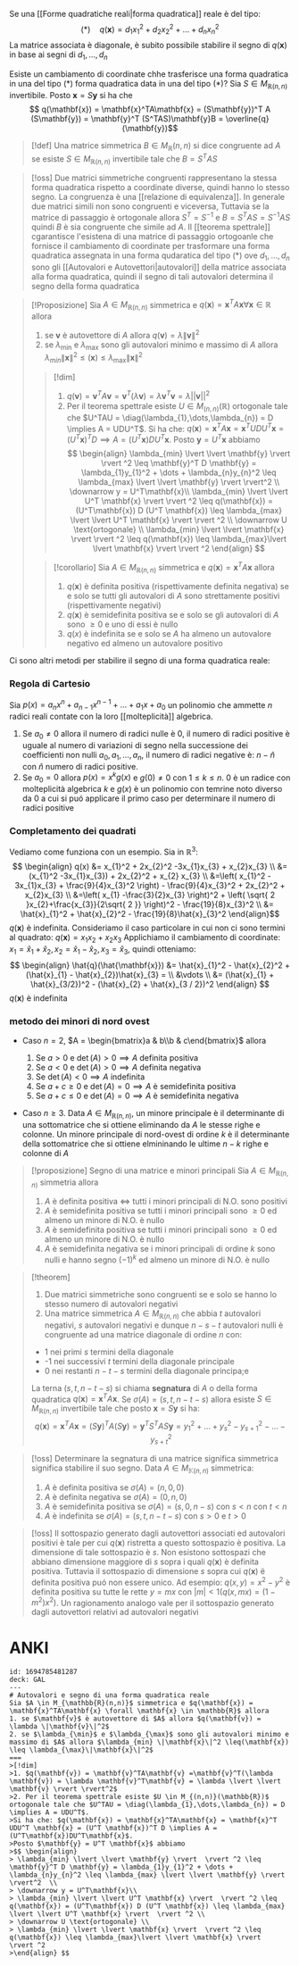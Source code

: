 Se una [[Forme quadratiche reali|forma quadratica]] reale è del tipo:
 $$ 
(*)\quad q(\mathbf{x}) =d_{1}x_{1}^2 + d_{2}x_{2}^2 + \dots + d_{n}x_{n}^2
$$
 La matrice associata è diagonale, è subito possibile stabilire il segno di $q(\mathbf{x})$ in base ai segni di $d_{1},\dots,d_{n}$


Esiste un cambiamento di coordinate chhe trasferisce una forma quadratica in una del tipo $(*)$ forma quadratica data in una del tipo $(*)$?
Sia $S \in M_{\mathbb{R}(n,n)}$ invertibile. Posto $\mathbf{x} = S\mathbf{y}$ si ha che
 $$ q(\mathbf{x}) = \mathbf{x}^TA\mathbf{x} = (S\mathbf{y})^T A (S\mathbf{y}) = \mathbf{y}^T (S^TAS)\mathbf{y}B = \overline{q}(\mathbf{y})$$
>[!def]
>Una matrice simmetrica $B \in M_{\mathbb{R}}(n,n)$ si dice congruente ad $A$ se esiste $S \in M_{\mathbb{R}(n,n)}$ invertibile tale che $B = S^TAS$


>[!oss]
>Due matrici simmetriche congruenti rappresentano la stessa forma quadratica rispetto a coordinate diverse, quindi hanno lo stesso segno. La congruenza è una [[relazione di equivalenza]]. In generale due matrici simili non sono congruenti e viceversa, Tuttavia se la matrice di passaggio è ortogonale allora $S^T = S^{-1}$ e $B =S^TAS = S^{-1}AS$ quindi $B$ è sia congruente che simile ad $A$. Il [[teorema spettrale]] cgarantisce l'esistena di una matrice di passaggio ortogoanle che fornisce il cambiamento di coordinate per trasformare una forma quadratica assegnata in una forma qudaratica del tipo $(*)$ ove $d_{1},\dots,d_{n}$ sono gli [[Autovalori e Autovettori|autovalori]] della matrice associata alla forma quadratica, quindi il segno di tali autovalori determina il segno della forma quadratica


>[!Proposizione]
>Sia $A \in M_{\mathbb{R}(n,n)}$ simmetrica e $q(\mathbf{x}) = \mathbf{x}^TA\mathbf{x} \forall \mathbf{x} \in \mathbb{R}$ allora
>1. se $\mathbf{v}$ è autovettore di $A$ allora $q(\mathbf{v}) = \lambda \|\mathbf{v}\|^2$
>2. se $\lambda_{\min}$ e $\lambda_{\max}$ sono gli autovalori minimo e massimo di $A$ allora $\lambda_{min} \|\mathbf{x}\|^2 \leq(\mathbf{x}) \leq \lambda_{\max}\|\mathbf{x}\|^2$ 
>
>>[!dim]
>>1. $q(\mathbf{v}) = \mathbf{v}^TA\mathbf{v} =\mathbf{v}^T(\lambda \mathbf{v}) = \lambda \mathbf{v}^T\mathbf{v} = \lambda \lvert \lvert \mathbf{v} \rvert \rvert^2$
>>2. Per il teorema spettrale esiste $U \in M_{(n,n)}(\mathbb{R})$ ortogonale tale che $U^TAU = \diag(\lambda_{1},\dots,\lambda_{n}) = D \implies A = UDU^T$.
>>Si ha che: $q(\mathbf{x}) = \mathbf{x}^TA\mathbf{x} = \mathbf{x}^T UDU^T \mathbf{x} = (U^T \mathbf{x})^T D \implies A = (U^T\mathbf{x})DU^T\mathbf{x}$.
>>Posto $\mathbf{y} = U^T \mathbf{x}$ abbiamo
>>$$ \begin{align}
>> \lambda_{min} \lvert \lvert \mathbf{y} \rvert  \rvert ^2 \leq \mathbf{y}^T D \mathbf{y} = \lambda_{1}y_{1}^2 + \dots + \lambda_{n}y_{n}^2 \leq \lambda_{max} \lvert \lvert \mathbf{y} \rvert  \rvert^2  \\ 
>> \downarrow y = U^T\mathbf{x}\\
>> \lambda_{min} \lvert \lvert U^T \mathbf{x} \rvert  \rvert ^2 \leq q(\mathbf{x}) = (U^T\mathbf{x}) D (U^T \mathbf{x}) \leq \lambda_{max} \lvert \lvert U^T \mathbf{x} \rvert  \rvert ^2 \\
>> \downarrow U \text{ortogonale} \\
>> \lambda_{min} \lvert \lvert \mathbf{x} \rvert  \rvert ^2 \leq q(\mathbf{x}) \leq \lambda_{max}\lvert \lvert \mathbf{x} \rvert  \rvert ^2
>>\end{align} $$
>
>>[!corollario]
>>Sia $A \in M_{\mathbb{R}(n,n)}$ simmetrica e $q(\mathbf{x}) = \mathbf{x}^TA\mathbf{x}$ allora
>>1. $q(\mathbf{x})$ è definita positiva (rispettivamente definita negativa) se e solo se tutti gli autovalori di $A$ sono strettamente positivi (rispettivamente negativi)
>>2. $q(\mathbf{x})$ è semidefinita positiva se e solo se gli autovalori di $A$ sono $\geq 0$ e uno di essi è nullo
>>3. $q(x)$ è indefinita se e solo se $A$ ha almeno un autovalore negativo ed almeno un autovalore positivo

Ci sono altri metodi per stabilire il segno di una forma quadratica reale:

### Regola di Cartesio
Sia $p(x) = a_{n}x^n + a_{n-1}x^{n-1} + \dots +a_{1}x + a_{0}$ un polinomio che ammette $n$ radici reali contate con la loro [[molteplicità]] algebrica.
1. Se $a_{0} \neq 0$ allora il numero di radici nulle è $0$, il numero di radici positive è uguale al numero di variazioni di segno nella successione dei coefficienti non nulli $a_{0},a_{1},\dots,a_{n},$ il numero di radici negative è: $n - \hat{n}$ con $\hat{n}$ numero di radici positive.
2. Se $a_{0} = 0$ allora $p(x) = x^kg(x)$ e $g(0) \neq 0$ con $1 \leq k \leq n$. $0$ è un radice con molteplicità algebrica $k$ e $g(x)$ è un polinomio con temrine noto diverso da ${0}$ a cui si puó applicare il primo caso per determinare il numero di radici positive

### Completamento dei quadrati
Vediamo come funziona con un esempio. Sia in $\mathbb{R}^3$:
$$ \begin{align}
q(x) &= x_{1}^2 + 2x_{2}^2 -3x_{1}x_{3} + x_{2}x_{3}  \\
&=(x_{1}^2 -3x_{1}x_{3}) + 2x_{2}^2 + x_{2} x_{3} \\
&=\left( x_{1}^2 - 3x_{1}x_{3} + \frac{9}{4}x_{3}^2 \right) - \frac{9}{4}x_{3}^2 + 2x_{2}^2 + x_{2}x_{3} \\
&=\left( x_{1} -\frac{3}{2}x_{3} \right)^2 + \left( \sqrt{ 2 }x_{2}+\frac{x_{3}}{2\sqrt{ 2 }}  \right)^2 - \frac{19}{8}x_{3}^2 \\
&= \hat{x}_{1}^2 + \hat{x}_{2}^2 - \frac{19}{8}\hat{x}_{3}^2
\end{align}$$
$q(\mathbf{x})$ è indefinita. Consideriamo il caso particolare in cui non ci sono termini al quadrato: $q(\mathbf{x}) = x_{1}x_{2}+x_{2}x_{3}$
Applichiamo il cambiamento di coordinate:
$x_{1} = \hat{x}_{1} + \hat{x}_{2}, x_{2} = \hat{x}_{1}-\hat{x}_{2}, x_{3}=\hat{x}_{3}$, quindi otteniamo:
$$ \begin{align}
\hat{q}(\hat{\mathbf{x}}) &= \hat{x}_{1}^2 - \hat{x}_{2}^2 + (\hat{x}_{1} - \hat{x}_{2})\hat{x}_{3} = \\
&\vdots \\
&= (\hat{x}_{1} + \hat{x}_{3/2})^2 - (\hat{x}_{2} + \hat{x}_{3 / 2})^2
\end{align} $$
$q(\mathbf{x})$ è indefinita



### metodo dei minori di nord ovest

* Caso $n = 2$, $A = \begin{bmatrix}a & b\\b & c\end{bmatrix}$ allora
	1. Se $a > 0$ e $\det(A) > 0 \implies A$ definita positiva
	2. Se $a < 0$ e $\det(A) >0 \implies A$ definita negativa
	3. Se $\det(A) < 0 \implies A$ indefinita
	4. Se $a + c \geq 0$ e $\det(A)=0 \implies A$ è semidefinita positiva
	5. Se $a + c \leq 0$ e $\det(A) = 0 \implies A$ è semidefinita negativa

* Caso $n \geq 3$. Data $A \in M_{\mathbb{R}(n,n)}$, un minore principale è il determinante di una sottomatrice che si ottiene eliminando da $A$ le stesse righe e colonne. Un minore principale di nord-ovest di ordine $k$ è il determinante della sottomatrice che si ottiene elmininando le ultime $n -k$ righe e colonne di $A$

>[!proposizione] Segno di una matrice e minori principali
>Sia $A \in M_{\mathbb{R}(n,n)}$ simmetria allora
>1. $A$ è definita positiva $\iff$ tutti i minori principali di N.O. sono positivi
>2. $A$ è semidefinita positiva se tutti i minori principali sono $\geq 0$ ed almeno un minore di N.O. è nullo
>3. $A$ è semidefinita positiva se tutti i minori principali sono $\geq 0$ ed almeno un minore di N.O. è nullo
>4. $A$ è semidefinita negativa se i minori principali di ordine $k$ sono nulli e hanno segno $(-1)^k$ ed almeno un minore di N.O. è nullo


>[!theorem]
>1. Due matrici simmetriche sono congruenti se e solo se hanno lo stesso numero di autovalori negativi
>2. Una matrice simmetrica $A \in M_{\mathbb{R}(n,n)}$ che abbia $t$ autovalori negativi, $s$ autovalori negativi e dunque $n-s-t$ autovalori nulli è congruente ad una matrice diagonale di ordine $n$ con:
>	* 1 nei primi $s$ termini della diagonale
>	* -1 nei successivi $t$ termini della diagonale principale
>	* 0 nei restanti $n-t-s$ termini della diagonale principa;e
>
>La terna $(s,t,n-t-s)$ si chiama **segnatura** di $A$ o della forma quadratica $q(\mathbf{x}) = \mathbf{x}^TA\mathbf{x}$. Se $\sigma(A) = (s,t,n-t-s)$ allora esiste $S \in M_{\mathbb{R}(n,n)}$ invertibile tale che posto $\mathbf{x} = S\mathbf{y}$ si ha:
> $$ q(\mathbf{x}) = \mathbf{x}^TA\mathbf{x} = (S\mathbf{y})^TA(S\mathbf{y}) = \mathbf{y}^T S^T AS \mathbf{y} = y_{1}^2 + \dots + y_{s}^2 - y_{s+1}^2 - \dots - y^2_{s+t}$$

>[!oss]
> Determinare la segnatura di una matrice significa simmetrica significa stabilire il suo segno. Data $A \in M_{\mathbb{K}(n,n)}$ simmetrica:
> 1. $A$ è definita positiva se $\sigma(A) = (n,0,0)$
> 2. $A$ è definita negativa se $\sigma(A) = (0,n,0)$
> 3. $A$ è semidefinita positiva se $\sigma(A) = (s,0,n-s)$ con $s < n$ con $t < n$
> 4. $A$ è indefinita se $\sigma(A) = (s,t,n-t-s)$ con $s > 0$ e $t > 0$


>[!oss]
>Il sottospazio generato dagli autovettori associati ed autovalori positivi è tale per cui $q(\mathbf{x})$ ristretta a questo sottospazio è positiva. La dimensione di tale sottospazio è $s$. Non esistono sottospazi che abbiano dimensione maggiore di $s$ sopra i quali $q(\mathbf{x})$ è definita positiva. Tuttavia il sottospazio di dimensione $s$ sopra cui $q(\mathbf{x})$ ë definita positiva puó non essere unico.
>Ad esempio: $q(x,y) = x^2 - y^2$ è definita positiva su tutte le rette $y = mx$ con $|m| < 1 (q(x,mx)=(1-m^2)x^2)$. Un ragionamento analogo vale per il sottospazio generato dagli autovettori relativi ad autovalori negativi 


# ANKI

```anki
id: 1694785481287
deck: GAL
---
# Autovalori e segno di una forma quadratica reale
Sia $A \in M_{\mathbb{R}(n,n)}$ simmetrica e $q(\mathbf{x}) = \mathbf{x}^TA\mathbf{x} \forall \mathbf{x} \in \mathbb{R}$ allora
1. se $\mathbf{v}$ è autovettore di $A$ allora $q(\mathbf{v}) = \lambda \|\mathbf{v}\|^2$
2. se $\lambda_{\min}$ e $\lambda_{\max}$ sono gli autovalori minimo e massimo di $A$ allora $\lambda_{min} \|\mathbf{x}\|^2 \leq(\mathbf{x}) \leq \lambda_{\max}\|\mathbf{x}\|^2$ 
===
>[!dim]
>1. $q(\mathbf{v}) = \mathbf{v}^TA\mathbf{v} =\mathbf{v}^T(\lambda \mathbf{v}) = \lambda \mathbf{v}^T\mathbf{v} = \lambda \lvert \lvert \mathbf{v} \rvert \rvert^2$
>2. Per il teorema spettrale esiste $U \in M_{(n,n)}(\mathbb{R})$ ortogonale tale che $U^TAU = \diag(\lambda_{1},\dots,\lambda_{n}) = D \implies A = UDU^T$.
>Si ha che: $q(\mathbf{x}) = \mathbf{x}^TA\mathbf{x} = \mathbf{x}^T UDU^T \mathbf{x} = (U^T \mathbf{x})^T D \implies A = (U^T\mathbf{x})DU^T\mathbf{x}$.
>Posto $\mathbf{y} = U^T \mathbf{x}$ abbiamo
>$$ \begin{align}
> \lambda_{min} \lvert \lvert \mathbf{y} \rvert  \rvert ^2 \leq \mathbf{y}^T D \mathbf{y} = \lambda_{1}y_{1}^2 + \dots + \lambda_{n}y_{n}^2 \leq \lambda_{max} \lvert \lvert \mathbf{y} \rvert  \rvert^2  \\ 
> \downarrow y = U^T\mathbf{x}\\
> \lambda_{min} \lvert \lvert U^T \mathbf{x} \rvert  \rvert ^2 \leq q(\mathbf{x}) = (U^T\mathbf{x}) D (U^T \mathbf{x}) \leq \lambda_{max} \lvert \lvert U^T \mathbf{x} \rvert  \rvert ^2 \\
> \downarrow U \text{ortogonale} \\
> \lambda_{min} \lvert \lvert \mathbf{x} \rvert  \rvert ^2 \leq q(\mathbf{x}) \leq \lambda_{max}\lvert \lvert \mathbf{x} \rvert  \rvert ^2
>\end{align} $$
```
